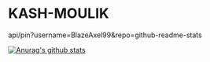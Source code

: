 # KASH-MOULIK
api/pin?username=BlazeAxel99&repo=github-readme-stats


[![Anurag's github stats](https://github-readme-stats.vercel.app/api?username=BlazeAxel99)](https://github.com/BlazeAxel99/github-readme-stats)
